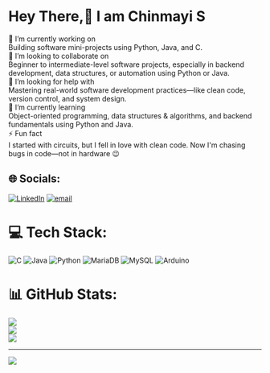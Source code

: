 #             Hey There,👋 I am Chinmayi S
 🔭 I’m currently working on<br>Building software mini-projects using Python, Java, and C.<br> 👯 I’m looking to collaborate on<br>Beginner to intermediate-level software projects, especially in backend development, data structures, or automation using Python or Java.<br>🤝 I’m looking for help with<br>Mastering real-world software development practices—like clean code, version control, and system design.<br> 🌱 I’m currently learning<br>Object-oriented programming, data structures & algorithms, and backend fundamentals using Python and Java. <br>⚡ Fun fact<br>I started with circuits, but I fell in love with clean code. Now I'm chasing bugs in code—not in hardware 😉<br>


## 🌐 Socials:
[![LinkedIn](https://img.shields.io/badge/LinkedIn-%230077B5.svg?logo=linkedin&logoColor=white)](https://linkedin.com/in/https://www.linkedin.com/in/chinmayi-s) [![email](https://img.shields.io/badge/Email-D14836?logo=gmail&logoColor=white)](mailto:chinmayisiddaiah2004@gmail.com) 

# 💻 Tech Stack:
![C](https://img.shields.io/badge/c-%2300599C.svg?style=flat&logo=c&logoColor=white) ![Java](https://img.shields.io/badge/java-%23ED8B00.svg?style=flat&logo=openjdk&logoColor=white) ![Python](https://img.shields.io/badge/python-3670A0?style=flat&logo=python&logoColor=ffdd54) ![MariaDB](https://img.shields.io/badge/MariaDB-003545?style=flat&logo=mariadb&logoColor=white) ![MySQL](https://img.shields.io/badge/mysql-4479A1.svg?style=flat&logo=mysql&logoColor=white) ![Arduino](https://img.shields.io/badge/-Arduino-00979D?style=flat&logo=Arduino&logoColor=white)
# 📊 GitHub Stats:
![](https://github-readme-stats.vercel.app/api?username=ChinmayiS09&theme=dark&hide_border=false&include_all_commits=true&count_private=false)<br/>
![](https://nirzak-streak-stats.vercel.app/?user=ChinmayiS09&theme=dark&hide_border=false)<br/>
![](https://github-readme-stats.vercel.app/api/top-langs/?username=ChinmayiS09&theme=dark&hide_border=false&include_all_commits=true&count_private=false&layout=compact)

---
[![](https://visitcount.itsvg.in/api?id=ChinmayiS09&icon=0&color=0)](https://visitcount.itsvg.in)

